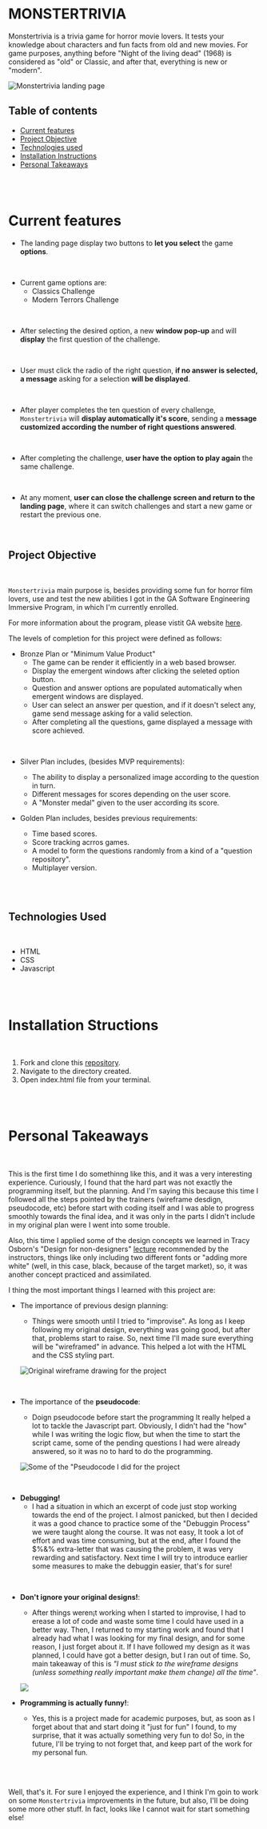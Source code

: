 # MONSTERTRIVIA

Monstertrivia is a trivia game for horror movie lovers. It tests your knowledge about characters and fun facts from old and new movies. For game purposes, anything before "Night of the living dead" (1968) is considered as "old" or Classic, and after that, everything is new or "modern".

![ Monstertrivia landing page](https://i.imgur.com/LBE1wRC.jpg "Landing page")

## Table of contents

- [Current features](#current-features)
- [Project Objective](#project-objective)
- [Technologies used](#technologies-used)
- [Installation Instructions](#installation-instructions)
- [Personal Takeaways](#personal-takeaways)

<br>
<br>

# Current features

+ The landing page display two buttons to **let you select** the game **options**.

<br>

+ Current game options are:
  - Classics Challenge
  - Modern Terrors Challenge

<br>

+ After selecting the desired option, a new **window pop-up** and will **display** the first question of the challenge.
<br>

+ User must click the radio of the right question, **if no answer is selected, a message** asking for a selection **will be displayed**.
<br>

+ After player completes the ten question of every challenge, `Monstertrivia` will **display automatically it's score**, sending a **message customized according the number of right questions answered**.
<br>

+ After completing the challenge, **user have the option to play again** the same challenge.
<br>

+ At any moment, **user can close the challenge screen and return to the landing page**, where it can switch challenges and start a new game or restart the previous one.

<br>


## Project Objective
<br>

`Monstertrivia` main purpose is, besides providing some fun for horror film lovers, use and test the new abilities I got in the GA Software Engineering Immersive Program, in which I'm currently enrolled. 

For more information about the program, please vistit GA website [here](https://generalassemb.ly/education/software-engineering-immersive-remote).

The levels of completion for this project were defined as follows:
+ Bronze Plan or "Minimum Value Product" 
    - The game can be render it efficiently in a web based browser. 
    - Display the emergent windows after clicking the seleted option button.
    - Question and answer options are populated automatically when emergent windows are displayed.
    - User can select an answer per question, and if it doesn't select any, game send message asking for a valid selection.
    - After completing all the questions, game displayed a message with score achieved.

<br>

+ Silver Plan includes, (besides MVP requirements):
    - The ability to display a personalized image according to the question in turn.
    - Different messages for scores depending on the user score.
    - A "Monster medal" given to the user according its score.

+ Golden Plan includes, besides previous requirements:
    - Time based scores.
    - Score tracking acrros games.
    - A model to form the questions randomly from a kind of a "question repository".
    - Multiplayer version.

<br>
<br>

## Technologies Used

<br>

+ HTML
+ CSS
+ Javascript

<br>
<br>

# Installation Structions

<br>

1. Fork and clone this [repository](https://github.com/lfrex/project1).
2. Navigate to the directory created.
3. Open index.html file from your terminal.

<br>
<br>

# Personal Takeaways

<br>

This is the first time I do somethinng like this, and it was a very interesting experience. Curiously, I found that the hard part was not exactly the programming itself, but the planning. And I'm saying this because this time I followed all the steps pointed by the trainers (wireframe desdign, pseudocode, etc) before start with coding itself and I was able to progress smoothly towards the final idea, and it was only in the parts I didn't include in my original plan were I went into some trouble. 

Also, this time I applied some of the design concepts we learned in Tracy Osborn's "Design for non-designers" [lecture](https://www.youtube.com/watch?v=lsPrhA_m6ss&t=69s) recommended by the instructors, things like only including two different fonts or "adding more white" (well, in this case, black, because of the target market), so, it was another concept practiced and assimilated.

I thing the most important things I learned with this project are:

+ The importance of previous design planning:
  - Things were smooth until I tried to "improvise". As long as I keep following my original design, everything was going good, but after that, problems start to raise. So, next time I'll made sure everything will be "wireframed" in advance. This helped a lot with the HTML and the CSS styling part.

  ![ Original wireframe drawing for the project](https://i.imgur.com/JZekHcK.jpg "Monstertrivia wireframe")

<br>

+ The importance of the **pseudocode**: 
  - Doign pseudocode before start the programming It really helped a lot to tackle the Javascript part. Obviously, I didn't had the "how" while I was writing the logic flow, but when the time to start the script came, some of the pending questions I had were already answered, so it was no to hard to do the programming.

  ![ Some of the "Pseudocode I did for the project](https://i.imgur.com/BltTwdX.jpg "Pseudocode for Monstertrivia")

<br>

+ **Debugging!**
  - I had a situation in which an excerpt of code just stop working towards the end of the project. I almost panicked, but then I decided it was a good chance to practice some of the "Debuggin Process" we were taught along the course. It was not easy, It took a lot of effort and was time consuming, but at the end, after I found the $%&% extra-letter that was causing the problem, it was very rewarding and satisfactory. Next time I will try to introduce earlier some measures to make the debuggin easier, that's for sure!

<br>

+ **Don't ignore your original designs!**:
  - After things weren¡t working when I started to improvise, I had to erease a lot of code and waste some time I could have used in a better way. Then, I returned to my starting work and found that I already had what I was looking for my final design, and for some reason, I just forget about it. If I have followed my design as it was planned, I could have got a better design, but I ran out of time. So, main takeaway of this is _"I must stick to the wireframe designs (unless something really important make them change) all the time"_.

  ![ ](https://i.imgur.com/XxJJZms.jpg "Forgoten wireframe for Monstertrivia!")

+ **Programming is actually funny!**:
  - Yes, this is a project made for academic purposes, but, as soon as I forget about that and start doing it "just for fun" I found, to my surprise, that it was actually something very fun to do! So, in the future, I'll be trying to not forget that, and keep part of the work for my personal fun.

<br>
<br>

Well, that's it. For sure I enjoyed the experience, and I think I'm goin to work on some `Monstertrivia` improvements in the future, but also, I'll be doing some more other stuff. In fact, looks like I cannot wait for start something else!

<br>
<br>


[markdown]: https://assemble.io/docs/Cheatsheet-Markdown.html
[markdown and documentation]: https://git.generalassemb.ly/jd-seir-6/markdown-and-documentation